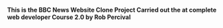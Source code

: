 <strong>This is the BBC News Website Clone Project Carried out the at complete web developer Course 2.0 by Rob Percival </strong>
